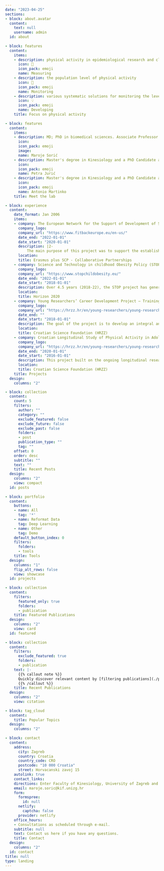 ```yaml
---
date: "2023-04-25"
sections:
- block: about.avatar
  content:
    text: null
    username: admin
  id: about
  
- block: features
  content:
    items:
    - description: physical activity in epidemiological research and clinical intervention studies
      icon: 📏
      icon_pack: emoji
      name: Measuring
    - description: the population level of physical activity
      icon: 🔎
      icon_pack: emoji
      name: Monitoring
    - description: various systematic solutions for monitoring the level of physical activity
      icon: 💡
      icon_pack: emoji
      name: Developing
    title: Focus on physical activity
    
- block: features
  content:
    items:
    - description: MD; PhD in biomedical sciences. Associate Professor in Physical Activity and Health at the Department of Sport and Exercise Medicine at the Faculty of Kinesiology, University of Zagreb, Croatia and Research Associate at the Faculty of Sport, University of Ljubljana, Slovenia. ![Picture of Lab head](/assets/media/albums/members/Maroje_Soric.jpg "Assoc. prof. Maroje Sorić")
      icon: 
      icon_pack: emoji
      image: 
      name: Maroje Sorić
    - description: Master's degree in Kinesiology and a PhD Candidate at Macquarie University. Her doctoral research is being conducted within the framework of the Cotutelle program agreed between the two universities. She is employed on the Young Researchers’ Career Development Project.
      icon: 
      icon_pack: emoji
      name: Petra Jurić
    - description: Master's degree in Kinesiology and a PhD Candidate at the Faculty of Kinesiology, University of Zagreb, Croatia. He is employed on the Young Researchers’ Career Development Project.
      icon: 
      icon_pack: emoji
      name: Antonio Martinko
    title: Meet the lab
    
- block: experience
  content:
    date_format: Jan 2006
    items:
    - company: The European Network for the Support of Development of Systems for Monitoring Physical Fitness of Children and Adolescents (FitBack)
      company_logo:
      company_url: "https://www.fitbackeurope.eu/en-us/"
      date_end: "2022-01-01"
      date_start: "2020-01-01"
      description: |2-
          The main purpose of this project was to support the establishment of physical fitness surveillance programs by a single, multilingual online platform, FitBack, which provides feedback on specific, individual physical fitness outcomes from the Alpha fit test battery. Fitback contains key information for others to establish their own national, regional or local system for monitoring physical fitness in children and adolescents.
      location: 
      title: Erasmus plus SCP - Collaborative Partnerships
    - company: Science and Technology in childhood Obesity Policy (STOP)
      company_logo: 
      company_url: "https://www.stopchildobesity.eu/"
      date_end: "2022-01-01"
      date_start: "2018-01-01"
      description: Over 4.5 years (2018-22), the STOP project has generated scientifically sound, novel and policy-relevant evidence on the factors that have contributed to the spread of childhood obesity in European countries and on the effects of alternative technological and organisational solutions and policy options available to address childhood obesity.
      location: 
      title: Horizon 2020
    - company: Young Researchers’ Career Development Project – Training New Doctoral Students
      company_logo: 
      company_url: "https://hrzz.hr/en/young-researchers/young-researchers-career-development/"
      date_end: ""
      date_start: "2018-01-01"
      description: The goal of the project is to develop an integral and stable programme of funding young researchers at the doctoral and post-doctoral levels. This programme finances the development of scientific careers of young researchers, striving toward continuous education and exchange of knowledge with the ultimate aim of creating a network of scientists whose skills can compete in the international scientific community.
      location: 
      title: Croatian Science Foundation (HRZZ)
    - company: Croatian Longitudinal Study of Physical Activity in Adolescence (CRO-PALS)
      company_logo: 
      company_url: "https://hrzz.hr/en/young-researchers/young-researchers-career-development/"
      date_end: "2020-01-01"
      date_start: "2016-01-01"
      description: This project built on the ongoing longitudinal research that began in 2014, and included 903 students from 14 randomly selected high schools in Zagreb. The results of this project enabled a better understanding of the determinants and moderators of physical activity and sedentary behaviors in young people. It contributed to scientifically based planning of targeted intervention programs for the primary prevention of chronic diseases.
      location: 
      title: Croatian Science Foundation (HRZZ)
    title: Projects
  design:
    columns: "2"

- block: collection
  content:
    count: 5
    filters:
      author: ""
      category: ""
      exclude_featured: false
      exclude_future: false
      exclude_past: false
      folders:
      - post
      publication_type: ""
      tag: ""
    offset: 0
    order: desc
    subtitle: ""
    text: ""
    title: Recent Posts
  design:
    columns: "2"
    view: compact
  id: posts
  
- block: portfolio
  content:
    buttons:
    - name: All
      tag: '*'
    - name: Reformat Data
      tag: Deep Learning
    - name: Other
      tag: Demo
    default_button_index: 0
    filters:
      folders:
      - tools
    title: Tools
  design:
    columns: "1"
    flip_alt_rows: false
    view: showcase
  id: projects
  
- block: collection
  content:
    filters:
      featured_only: true
      folders:
      - publication
    title: Featured Publications
  design:
    columns: "2"
    view: card
  id: featured
  
- block: collection
  content:
    filters:
      exclude_featured: true
      folders:
      - publication
    text: |-
      {{% callout note %}}
      Quickly discover relevant content by [filtering publications](./publication/).
      {{% /callout %}}
    title: Recent Publications
  design:
    columns: "2"
    view: citation
    
- block: tag_cloud
  content:
    title: Popular Topics
  design:
    columns: "2"
    
- block: contact
  content:
    address:
      city: Zagreb
      country: Croatia
      country_code: CRO
      postcode: "10 000 Croatia"
      street: Horvacanski zavoj 15
    autolink: true
    contact_links:
    directions: Enter Faculty of Kinesiology, University of Zagreb and take the stairs, turn right, pass towards the boat and make your way towards the Diagnostics laboratory, before reaching the stairs look to the right and there you will see the  PAMS lab (Office 28).
    email: maroje.soric@kif.unizg.hr
    form:
      formspree:
        id: null
      netlify:
        captcha: false
      provider: netlify
    office_hours:
    - Consultations as scheduled through e-mail.
    subtitle: null
    text: Contact us here if you have any questions.
    title: Contact
  design:
    columns: "2"
  id: contact
title: null
type: landing
---
```

